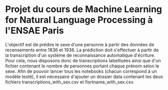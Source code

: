 # Projet du cours de Machine Learning for Natural Language Processing à l'ENSAE Paris

L'objectif est de prédire le sexe d'une personne à partir des données de recensements entre 1836 et 1936. La prédiction doit s'effectuer à partir de la transcription d'un système de reconnaissance automatique d'écriture. Pour cela, nous disposons donc de transcriptions labellisées ainsi que d'un fichier contenant le nombre de personnes portant chaque prénom selon le sexe. Afin de pouvoir lancer tous les notebooks (chacun correspond à un modèle testé), il est nécessaire d'ajouter un dossier data contenant les deux fichiers transcriptions_with_sex.csv et fisrtname_with_sex.csv.



